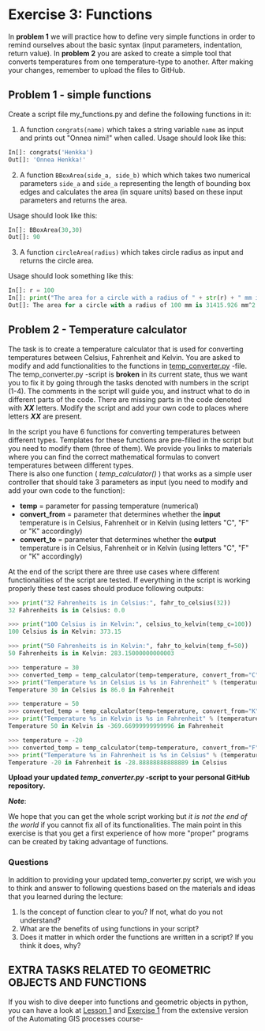# Exercise 3: Functions

In **problem 1** we will practice how to define very simple functions in order to remind ourselves about the basic syntax (input parameters, indentation, return value). In **problem 2** you are asked to create a simple tool that converts temperatures from one temperature-type to another.
After making your changes, remember to upload the files to GitHub.

## Problem 1 - simple functions

Create a script file my_functions.py and define the following functions in it:

 1. A function `congrats(name)` which takes a string variable `name` as input and prints out "Onnea nimi!" when called.
 Usage should look like this:

 ```Python
 In[]: congrats('Henkka')
 Out[]: 'Onnea Henkka!'
 ```

 2. A function ``BBoxArea(side_a, side_b)`` which which takes two numerical parameters ``side_a`` and ``side_a`` representing the length of bounding box edges
 and calculates the area (in square units) based on these input parameters and returns the area.

  Usage should look like this:

 ```Python
 In[]: BBoxArea(30,30)
 Out[]: 90
 ```

 3. A function ``circleArea(radius)`` which takes circle radius as input and returns the circle area.

 Usage should look something like this:

 ```Python
 In[]: r = 100
 In[]: print("The area for a circle with a radius of " + str(r) + " mm is " + str(circleArea(r))+" mm^2")
 Out[]: The area for a circle with a radius of 100 mm is 31415.926 mm^2
 ```

## Problem 2 - Temperature calculator

The task is to create a temperature calculator that is used for converting temperatures between Celsius, Fahrenheit and Kelvin.
You are asked to modify and add functionalities to the functions in [temp_converter.py](temp_converter.py) -file. The temp_converter.py -script is **broken** in its current state, 
thus we want you to fix it by going through the tasks denoted with numbers in the script (1-4). The comments in the script will guide you, and instruct what to do in different parts of the code. 
There are missing parts in the code denoted with _**XX**_ letters. Modify the script and add your own code to places where letters _**XX**_ are present.  

In the script you have 6 functions for converting temperatures between different types. Templates for these functions are pre-filled in the script but you need to modify them (three of them). 
We provide you links to materials where you can find the correct mathematical formulas to convert temperatures between different types.  
There is also one function ( _temp_calculator()_ ) that works as a simple user controller that should take 3 parameters as input (you need to modify and add your own code to the function): 

 - **temp** = parameter for passing temperature (numerical)
 - **convert\_from** = parameter that determines whether the **input** temperature is in Celsius, Fahrenheit or in Kelvin (using letters "C", "F" or "K" accordingly)
 - **convert\_to** = parameter that determines whether the **output** temperature is in Celsius, Fahrenheit or in Kelvin (using letters "C", "F" or "K" accordingly)

At the end of the script there are three use cases where different functionalities of the script are tested. If everything in the script is working properly these test cases should produce following
outputs:

  ```python
  >>> print("32 Fahrenheits is in Celsius:", fahr_to_celsius(32))
  32 Fahrenheits is in Celsius: 0.0
  
  >>> print("100 Celsius is in Kelvin:", celsius_to_kelvin(temp_c=100))
  100 Celsius is in Kelvin: 373.15
  
  >>> print("50 Fahrenheits is in Kelvin:", fahr_to_kelvin(temp_f=50))
  50 Fahrenheits is in Kelvin: 283.15000000000003
  
  >>> temperature = 30
  >>> converted_temp = temp_calculator(temp=temperature, convert_from="C", convert_to="F")
  >>> print("Temperature %s in Celsius is %s in Fahrenheit" % (temperature, converted_temp))
  Temperature 30 in Celsius is 86.0 in Fahrenheit
  
  >>> temperature = 50
  >>> converted_temp = temp_calculator(temp=temperature, convert_from="K", convert_to="F")
  >>> print("Temperature %s in Kelvin is %s in Fahrenheit" % (temperature, converted_temp))
  Temperature 50 in Kelvin is -369.66999999999996 in Fahrenheit

  >>> temperature = -20
  >>> converted_temp = temp_calculator(temp=temperature, convert_from="F", convert_to="C")
  >>> print("Temperature %s in Fahrenheit is %s in Celsius" % (temperature, converted_temp))
  Temperature -20 in Fahrenheit is -28.88888888888889 in Celsius
  ```

**Upload your updated _temp_converter.py_ -script to your personal GitHub repository.** 
  
_**Note**_:

We hope that you can get the whole script working but _it is not the end of the world_ if you cannot fix all of its functionalities. The main point in this exercise is that you get a first 
experience of how more "proper" programs can be created by taking advantage of functions.   

### Questions

In addition to providing your updated temp_converter.py script, we wish you to think and answer to following questions based on the materials and ideas that you learned during the lecture:
  
  1. Is the concept of function clear to you? If not, what do you not understand?
  2. What are the benefits of using functions in your script?
  3. Does it matter in which order the functions are written in a script? If you think it does, why?


## EXTRA TASKS RELATED TO GEOMETRIC OBJECTS AND FUNCTIONS

If you wish to dive deeper into functions and geometric objects in python, you can have a look at [Lesson 1](https://automating-gis-processes.github.io/2016/Lesson1-Geometric-Objects.html>)  and [Exercise 1](https://automating-gis-processes.github.io/2016/Exercise-1.html>) from the extensive version of the Automating GIS processes course-